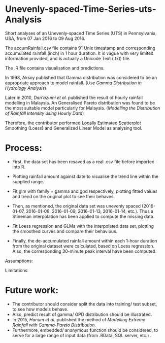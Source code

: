 # Unevenly-spaced-Time-Series-uts-Analysis
Short analyses of an Unevenly-spaced Time Series (UTS) in Pennsylvania, USA, from 07 Jan 2016 to 09 Aug 2016.

The accumRainfall.csv file contains 91 Unix timestamp and corresponding accumulated rainfall (inch) in 1 hour duration. 
It is vague with very limited information provided, and is actually a Unicode Text (.txt) file.



The .R file contains visualisation and predictions.

In 1998, Aksoy published that Gamma distribution was considered to be an appropriate approach to model rainfall. (*Use Gamma Distribution in Hydrology Analysis*)

Later in 2010, *Dan'azumi et al.* published the result of hourly rainfall modelling in Malaysia. An Generalised Pareto distribution was found to be the most suitable model particularly for Malaysia. (*Modelling the Distribution of Rainfall Intensity using Hourly Data*)

Therefore, the contributor performed Locally Estimated Scatterplot Smoothing (Loess) and Generalized Linear Model as analysing tool. 


# Process:

- First, the data set has been resaved as a real .csv file before imported into R.
- Plotting rainfall amount against date to visualise the trend line within the supplied range.
- Fit glm with family = gamma and gpd respectively, plotting fitted values and trend on the original plot to see their behaves. 

- Then, as mentioned, the original data set was unevenly spaced (2016-01-07, 2016-01-08, 2016-01-09, 2016-01-13, 2016-01-14, etc.). Thus a Stineman interpolation has been applied to compute the missing data.
- Fit Loess regression and GLMs with the interpolated data set, plotting the smoothed curves and compare their behavious.


- Finally, the de-accumulated rainfall amount within each 1-hour duration from the original dataset were calculated, based on Loess regression. Also, the corresponding 30-minute peak interval have been computed.



Assumptions:

Limitations:


# Future work:
- The contributor should consider split the data into training/ test subset, to see how models behave.
- Also, predict result of gamma/ GPD distribution should be illustrated.
- In 2015, *Hanum et al.* published the method of *Modelling Extreme Rainfall with Gamma-Pareto Distribution.*
- Furthermore, embedded/ anonymous function should be considered, to serve for a large range of input data (from .RData, SQL server, etc.) .
